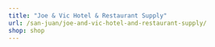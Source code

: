 ```yaml
---
title: "Joe & Vic Hotel & Restaurant Supply"
url: /san-juan/joe-and-vic-hotel-and-restaurant-supply/
shop: shop
---
```

